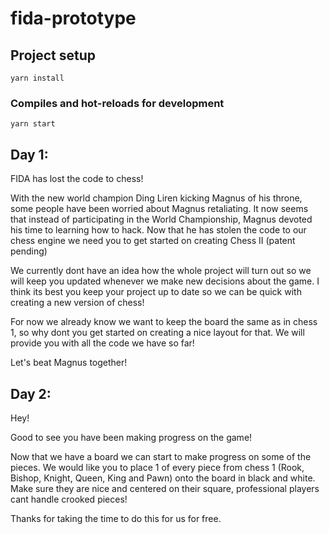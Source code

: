 # fida-prototype

## Project setup
```
yarn install
```

### Compiles and hot-reloads for development
```
yarn start
```

## Day 1:
FIDA has lost the code to chess!

With the new world champion Ding Liren kicking Magnus of his throne, some people have been worried about Magnus retaliating.
It now seems that instead of participating in the World Championship, Magnus devoted his time to learning how to hack.
Now that he has stolen the code to our chess engine we need you to get started on creating Chess II (patent pending)

We currently dont have an idea how the whole project will turn out so we will keep you updated whenever we make new decisions about the game.
I think its best you keep your project up to date so we can be quick with creating a new version of chess!

For now we already know we want to keep the board the same as in chess 1, so why dont you get started on creating a nice layout for that.
We will provide you with all the code we have so far!

Let's beat Magnus together!

## Day 2:
Hey!

Good to see you have been making progress on the game!

Now that we have a board we can start to make progress on some of the pieces.
We would like you to place 1 of every piece from chess 1 (Rook, Bishop, Knight, Queen, King and Pawn) onto the board in black and white.
Make sure they are nice and centered on their square, professional players cant handle crooked pieces!

Thanks for taking the time to do this for us for free.
